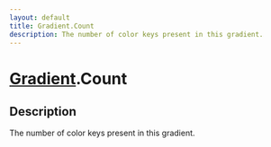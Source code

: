 ```yaml
---
layout: default
title: Gradient.Count
description: The number of color keys present in this gradient.
---
```

# [Gradient]({{site.url}}/Pages/Reference/Gradient.html).Count

## Description
The number of color keys present in this gradient.

